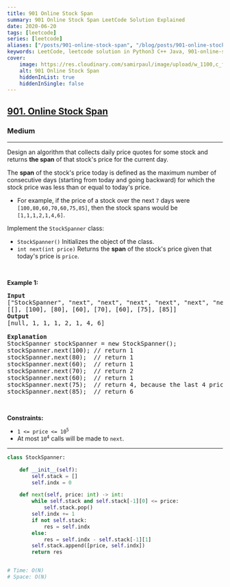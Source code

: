 ```yaml
---
title: 901 Online Stock Span
summary: 901 Online Stock Span LeetCode Solution Explained
date: 2020-06-20
tags: [leetcode]
series: [leetcode]
aliases: ["/posts/901-online-stock-span", "/blog/posts/901-online-stock-span", "/901-online-stock-span"]
keywords: LeetCode, leetcode solution in Python3 C++ Java, 901-online-stock-span solution
cover:
    image: https://res.cloudinary.com/samirpaul/image/upload/w_1100,c_fit,co_rgb:FFFFFF,l_text:Arial_70_bold:901 Online Stock Span/problem-solving.webp
    alt: 901 Online Stock Span
    hiddenInList: true
    hiddenInSingle: false
---
```



<h2><a href="https://leetcode.com/problems/online-stock-span/">901. Online Stock Span</a></h2><h3>Medium</h3><hr><div><p>Design an algorithm that collects daily price quotes for some stock and returns <strong>the span</strong> of that stock's price for the current day.</p>

<p>The <strong>span</strong> of the stock's price today is defined as the maximum number of consecutive days (starting from today and going backward) for which the stock price was less than or equal to today's price.</p>

<ul>
	<li>For example, if the price of a stock over the next <code>7</code> days were <code>[100,80,60,70,60,75,85]</code>, then the stock spans would be <code>[1,1,1,2,1,4,6]</code>.</li>
</ul>

<p>Implement the <code>StockSpanner</code> class:</p>

<ul>
	<li><code>StockSpanner()</code> Initializes the object of the class.</li>
	<li><code>int next(int price)</code> Returns the <strong>span</strong> of the stock's price given that today's price is <code>price</code>.</li>
</ul>

<p>&nbsp;</p>
<p><strong>Example 1:</strong></p>

<pre><strong>Input</strong>
["StockSpanner", "next", "next", "next", "next", "next", "next", "next"]
[[], [100], [80], [60], [70], [60], [75], [85]]
<strong>Output</strong>
[null, 1, 1, 1, 2, 1, 4, 6]

<strong>Explanation</strong>
StockSpanner stockSpanner = new StockSpanner();
stockSpanner.next(100); // return 1
stockSpanner.next(80);  // return 1
stockSpanner.next(60);  // return 1
stockSpanner.next(70);  // return 2
stockSpanner.next(60);  // return 1
stockSpanner.next(75);  // return 4, because the last 4 prices (including today's price of 75) were less than or equal to today's price.
stockSpanner.next(85);  // return 6
</pre>

<p>&nbsp;</p>
<p><strong>Constraints:</strong></p>

<ul>
	<li><code>1 &lt;= price &lt;= 10<sup>5</sup></code></li>
	<li>At most <code>10<sup>4</sup></code> calls will be made to <code>next</code>.</li>
</ul>
</div>

---




```python
class StockSpanner:

    def __init__(self):
        self.stack = []
        self.indx = 0

    def next(self, price: int) -> int:
        while self.stack and self.stack[-1][0] <= price:
            self.stack.pop()
        self.indx += 1
        if not self.stack:
            res = self.indx
        else: 
            res = self.indx - self.stack[-1][1]
        self.stack.append([price, self.indx])
        return res


# Time: O(N)
# Space: O(N)
```
